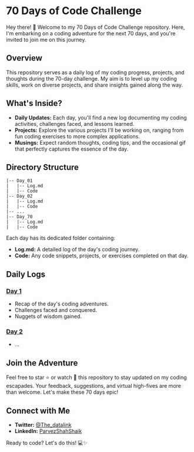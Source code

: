 # 70 Days of Code Challenge

Hey there! 👋 Welcome to my 70 Days of Code Challenge repository. Here, I'm embarking on a coding adventure for the next 70 days, and you're invited to join me on this journey.

## Overview

This repository serves as a daily log of my coding progress, projects, and thoughts during the 70-day challenge. My aim is to level up my coding skills, work on diverse projects, and share insights gained along the way.

## What's Inside?

- **Daily Updates:** Each day, you'll find a new log documenting my coding activities, challenges faced, and lessons learned.
- **Projects:** Explore the various projects I'll be working on, ranging from fun coding exercises to more complex applications.
- **Musings:** Expect random thoughts, coding tips, and the occasional gif that perfectly captures the essence of the day.

## Directory Structure

```
|-- Day_01
|   |-- Log.md
|   |-- Code
|-- Day_02
|   |-- Log.md
|   |-- Code
|-- ...
|-- Day_70
|   |-- Log.md
|   |-- Code
```

Each day has its dedicated folder containing:
- **Log.md:** A detailed log of the day's coding journey.
- **Code:** Any code snippets, projects, or exercises completed on that day.

## Daily Logs

### [Day 1](Day_01/Log.md)
- Recap of the day's coding adventures.
- Challenges faced and conquered.
- Nuggets of wisdom gained.

### [Day 2](Day_02/Log.md)
- ...

## Join the Adventure

Feel free to star ⭐️ or watch 👀 this repository to stay updated on my coding escapades. Your feedback, suggestions, and virtual high-fives are more than welcome. Let's make these 70 days epic!

## Connect with Me

- **Twitter:** [@The_datalink](https://twitter.com/TheDatalink_)
- **LinkedIn:** [ParvezShahShaik](https://www.linkedin.com/in/parvezshahshaik/)

Ready to code? Let's do this! 💻✨
